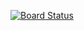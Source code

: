 [![Board Status](https://dev.azure.com/xfox111/0ac7129f-7bc1-4680-ac27-c051b8845e31/436eeb75-0389-4cf7-90e3-df95c626852b/_apis/work/boardbadge/c64e9c3a-e4e9-47ec-afd0-9240a2e472b9)](https://dev.azure.com/xfox111/0ac7129f-7bc1-4680-ac27-c051b8845e31/_boards/board/t/436eeb75-0389-4cf7-90e3-df95c626852b/Microsoft.RequirementCategory)